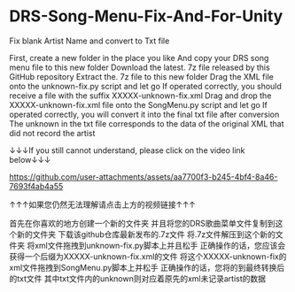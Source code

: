 # DRS-Song-Menu-Fix-And-For-Unity
Fix blank Artist Name and convert to Txt file

First, create a new folder in the place you like
And copy your DRS song menu file to this new folder
Download the latest. 7z file released by this GitHub repository
Extract the. 7z file to this new folder
Drag the XML file onto the unknown-fix.py script and let go
If operated correctly, you should receive a file with the suffix XXXXX-unknown-fix.xml
Drag and drop the XXXXX-unknown-fix.xml file onto the SongMenu.py script and let go
If operated correctly, you will convert it into the final txt file after conversion
The unknown in the txt file corresponds to the data of the original XML that did not record the artist

↓↓↓If you still cannot understand, please click on the video link below↓↓↓


https://github.com/user-attachments/assets/aa7700f3-b245-4bf4-8a46-7693f4ab4a55


↑↑↑如果您仍然无法理解请点击上方的视频链接↑↑↑

首先在你喜欢的地方创建一个新的文件夹
并且将您的DRS歌曲菜单文件复制到这个新的文件夹
下载该github仓库最新发布的.7z文件
将.7z文件解压到这个新的文件夹
将xml文件拖拽到unknown-fix.py脚本上并且松手
正确操作的话，您应该会获得一个后缀为XXXXX-unknown-fix.xml的文件
将这个XXXXX-unknown-fix的xml文件拖拽到SongMenu.py脚本上并松手
正确操作的话，您将的到最终转换后的txt文件
其中txt文件内的unknown则对应着原先的xml未记录artist的数据
